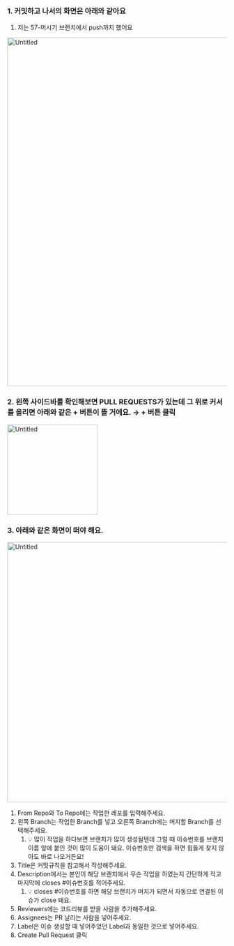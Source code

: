 ### 1. 커밋하고 나서의 화면은 아래와 같아요
   1. 저는 57-머시기 브랜치에서 push까지 했어요

<img width="800" alt="Untitled" src="https://github.com/inung1004/Jeong_Lee/assets/101488116/32664394-1b76-40ce-ac4d-7b6a07f00c82">


### 2. 왼쪽 사이드바를 확인해보면 PULL REQUESTS가 있는데 그 위로 커서를 올리면 아래와 같은 + 버튼이 뜰 거에요. → + 버튼 클릭

<img width="207" alt="Untitled" src="https://github.com/inung1004/Jeong_Lee/assets/101488116/54a43b84-e535-466d-85da-b55f749b21d4">


### 3. 아래와 같은 화면이 떠야 해요.

<img width="597" alt="Untitled" src="https://github.com/inung1004/Jeong_Lee/assets/101488116/27af0792-dc77-444e-b6b3-69bbc1b1d677">


1. From Repo와 To Repo에는 작업한 레포를 입력해주세요.
2. 왼쪽 Branch는 작업한 Branch를 넣고 오른쪽 Branch에는 머지할 Branch를 선택해주세요.
   1. 💡 많이 작업을 하다보면 브랜치가 많이 생성될텐데 그럴 때 이슈번호를 브랜치 이름 앞에 붙인 것이 많이 도움이 돼요. 이슈번호만 검색을 하면 힘들게 찾지 않아도 바로 나오거든요!
3. Title은 커밋규칙을 참고해서 작성해주세요.
4. Description에서는 본인이 해당 브랜치에서 무슨 작업을 하였는지 간단하게 적고 마지막에 closes #이슈번호를 적어주세요.
   1. 💡 closes #이슈번호를 하면 해당 브랜치가 머지가 되면서 자동으로 연결된 이슈가 close 돼요.
5. Reviewers에는 코드리뷰를 받을 사람을 추가해주세요.
6. Assignees는 PR 날리는 사람을 넣어주세요.
7. Label은 이슈 생성할 때 넣어주었던 Label과 동일한 것으로 넣어주세요.
8. Create Pull Request 클릭

